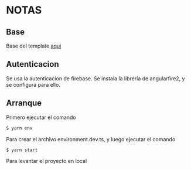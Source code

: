 NOTAS
======

## Base

Base del template [aqui](https://github.com/BootstrapDash/StarAdmin-Free-Bootstrap-Admin-Template) 

## Autenticacion

Se usa la autenticacion de firebase. Se instala la librería de angularfire2, y se configura para ello.   


## Arranque

Primero ejecutar el comando
```bash
$ yarn env
```

Para crear el archivo environment.dev.ts, y luego ejecutar el comando
```bash
$ yarn start
```
Para levantar el proyecto en local
